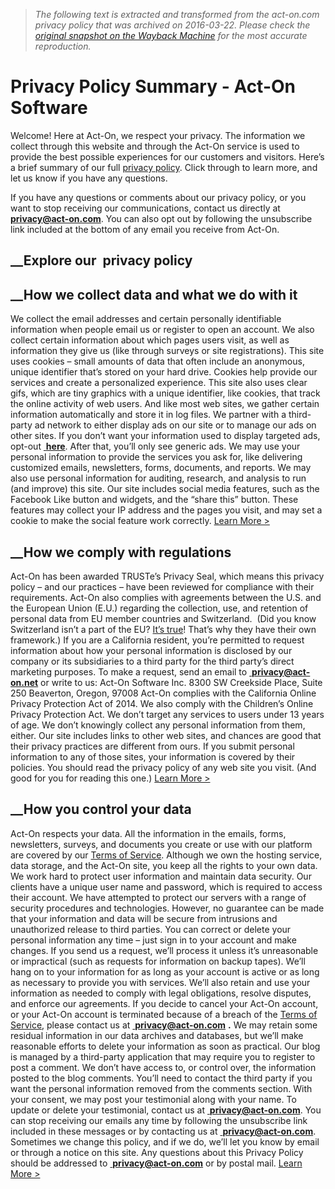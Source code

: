 > *The following text is extracted and transformed from the act-on.com privacy policy that was archived on 2016-03-22. Please check the [original snapshot on the Wayback Machine](https://web.archive.org/web/20160322101553id_/https%3A//www.act-on.com/privacy-policy-summary) for the most accurate reproduction.*

# Privacy Policy Summary - Act-On Software

Welcome! Here at Act-On, we respect your privacy. The information we collect through this website and through the Act-On service is used to provide the best possible experiences for our customers and visitors. Here’s a brief summary of our full [privacy policy](https://www.act-on.com/privacy-policy/ "Privacy Policy"). Click through to learn more, and let us know if you have any questions.

If you have any questions or comments about our privacy policy, or you want to stop receiving our communications, contact us directly at [ **privacy@act-on.com**](mailto:privacy@act-on.com). You can also opt out by following the unsubscribe link included at the bottom of any email you receive from Act-On.

##  __Explore our  privacy policy

##  __How we collect data and what we do with it

We collect the email addresses and certain personally identifiable information when people email us or register to open an account. We also collect certain information about which pages users visit, as well as information they give us (like through surveys or site registrations). This site uses cookies – small amounts of data that often include an anonymous, unique identifier that’s stored on your hard drive. Cookies help provide our services and create a personalized experience. This site also uses clear gifs, which are tiny graphics with a unique identifier, like cookies, that track the online activity of web users. And like most web sites, we gather certain information automatically and store it in log files. We partner with a third-party ad network to either display ads on our site or to manage our ads on other sites. If you don’t want your information used to display targeted ads, opt-out [ **here**](http://preferences-mgr.truste.com/). After that, you’ll only see generic ads. We may use your personal information to provide the services you ask for, like delivering customized emails, newsletters, forms, documents, and reports. We may also use personal information for auditing, research, and analysis to run (and improve) this site. Our site includes social media features, such as the Facebook Like button and widgets, and the “share this” button. These features may collect your IP address and the pages you visit, and may set a cookie to make the social feature work correctly. [Learn More >](https://www.act-on.com/privacy-policy/ "Privacy Policy")

##  __How we comply with regulations

Act-On has been awarded TRUSTe’s Privacy Seal, which means this privacy policy – and our practices – have been reviewed for compliance with their requirements. Act-On also complies with agreements between the U.S. and the European Union (E.U.) regarding the collection, use, and retention of personal data from EU member countries and Switzerland.  (Did you know Switzerland isn’t a part of the EU? [It’s true](https://www.gov.uk/eu-eea)! That’s why they have their own framework.) If you are a California resident, you’re permitted to request information about how your personal information is disclosed by our company or its subsidiaries to a third party for the third party’s direct marketing purposes. To make a request, send an email to [ **privacy@act-on.net**](mailto:privacy@act-on.net) or write to us: Act-On Software Inc. 8300 SW Creekside Place, Suite 250 Beaverton, Oregon, 97008 Act-On complies with the California Online Privacy Protection Act of 2014. We also comply with the Children’s Online Privacy Protection Act. We don’t target any services to users under 13 years of age. We don’t knowingly collect any personal information from them, either. Our site includes links to other web sites, and chances are good that their privacy practices are different from ours. If you submit personal information to any of those sites, your information is covered by their policies. You should read the privacy policy of any web site you visit. (And good for you for reading this one.) [Learn More >](https://www.act-on.com/privacy-policy/ "Privacy Policy")

##  __How you control your data

Act-On respects your data. All the information in the emails, forms, newsletters, surveys, and documents you create or use with our platform are covered by our [Terms of Service](https://www.act-on.com/terms-of-service/). Although we own the hosting service, data storage, and the Act-On site, you keep all the rights to your own data. We work hard to protect user information and maintain data security. Our clients have a unique user name and password, which is required to access their account. We have attempted to protect our servers with a range of security procedures and technologies. However, no guarantee can be made that your information and data will be secure from intrusions and unauthorized release to third parties. You can correct or delete your personal information any time – just sign in to your account and make changes. If you send us a request, we’ll process it unless it’s unreasonable or impractical (such as requests for information on backup tapes). We’ll hang on to your information for as long as your account is active or as long as necessary to provide you with services. We’ll also retain and use your information as needed to comply with legal obligations, resolve disputes, and enforce our agreements. If you decide to cancel your Act-On account, or your Act-On account is terminated because of a breach of the [Terms of Service](https://www.act-on.com/terms-of-service/), please contact us at [ **privacy@act-on.com**](mailto:privacy@act-on.com) **.** We may retain some residual information in our data archives and databases, but we’ll make reasonable efforts to delete your information as soon as practical. Our blog is managed by a third-party application that may require you to register to post a comment. We don’t have access to, or control over, the information posted to the blog comments. You’ll need to contact the third party if you want the personal information removed from the comments section. With your consent, we may post your testimonial along with your name. To update or delete your testimonial, contact us at [ **privacy@act-on.com**](mailto:privacy@act-on.com). You can stop receiving our emails any time by following the unsubscribe link included in these messages or by contacting us at [ **privacy@act-on.com**](mailto:privacy@act-on.com). Sometimes we change this policy, and if we do, we’ll let you know by email or through a notice on this site. Any questions about this Privacy Policy should be addressed to [ **privacy@act-on.com**](mailto:privacy@act-on.com) or by postal mail. [Learn More >](https://www.act-on.com/privacy-policy/ "Privacy Policy")
